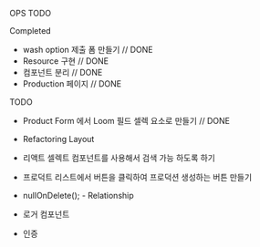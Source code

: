 OPS TODO

Completed

-   wash option 제출 폼 만들기 // DONE
-   Resource 구현 // DONE
-   컴포넌트 분리 // DONE
-   Production 페이지 // DONE

TODO

-   Product Form 에서 Loom 필드 셀렉 요소로 만들기 // DONE
-   Refactoring Layout

-   리액트 셀렉트 컴포넌트를 사용해서 검색 가능 하도록 하기
-   프로덕트 리스트에서 버튼을 클릭하여 프로덕션 생성하는 버튼 만들기

-   nullOnDelete(); - Relationship

-   로거 컴포넌트

-   인증
